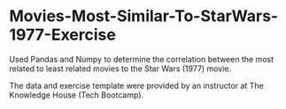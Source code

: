 # Movies-Most-Similar-To-StarWars-1977-Exercise
Used Pandas and Numpy to determine the correlation between the most related to least related movies to the Star Wars (1977) movie.

The data and exercise template were provided by an instructor at The Knowledge House (Tech Bootcamp). 
